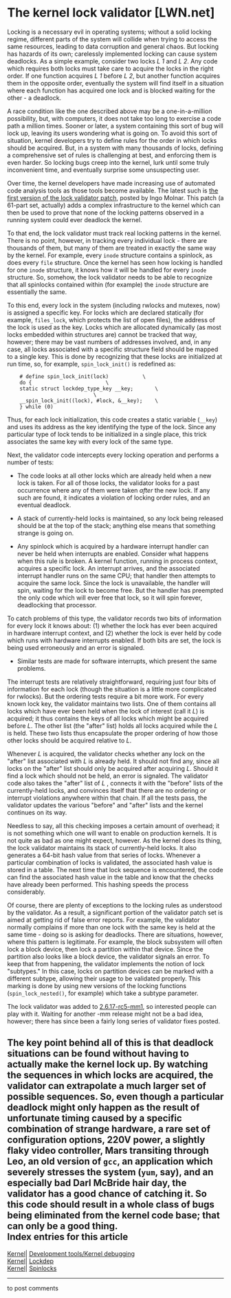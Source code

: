 # The kernel lock validator [LWN.net]

Locking is a necessary evil in operating systems; without a solid locking regime, different parts of the system will collide when trying to access the same resources, leading to data corruption and general chaos. But locking has hazards of its own; carelessly implemented locking can cause system deadlocks. As a simple example, consider two locks _L 1_ and _L 2_. Any code which requires both locks must take care to acquire the locks in the right order. If one function acquires _L 1_ before _L 2_, but another function acquires them in the opposite order, eventually the system will find itself in a situation where each function has acquired one lock and is blocked waiting for the other - a deadlock. 

A race condition like the one described above may be a one-in-a-million possibility, but, with computers, it does not take too long to exercise a code path a million times. Sooner or later, a system containing this sort of bug will lock up, leaving its users wondering what is going on. To avoid this sort of situation, kernel developers try to define rules for the order in which locks should be acquired. But, in a system with many thousands of locks, defining a comprehensive set of rules is challenging at best, and enforcing them is even harder. So locking bugs creep into the kernel, lurk until some truly inconvenient time, and eventually surprise some unsuspecting user. 

Over time, the kernel developers have made increasing use of automated code analysis tools as those tools become available. The latest such is [the first version of the lock validator patch](http://lwn.net/Articles/185605/), posted by Ingo Molnar. This patch (a 61-part set, actually) adds a complex infrastructure to the kernel which can then be used to prove that none of the locking patterns observed in a running system could ever deadlock the kernel. 

To that end, the lock validator must track real locking patterns in the kernel. There is no point, however, in tracking every individual lock - there are thousands of them, but many of them are treated in exactly the same way by the kernel. For example, every `inode` structure contains a spinlock, as does every `file` structure. Once the kernel has seen how locking is handled for one `inode` structure, it knows how it will be handled for every `inode` structure. So, somehow, the lock validator needs to be able to recognize that all spinlocks contained within (for example) the `inode` structure are essentially the same. 

To this end, every lock in the system (including rwlocks and mutexes, now) is assigned a specific key. For locks which are declared statically (for example, `files_lock`, which protects the list of open files), the address of the lock is used as the key. Locks which are allocated dynamically (as most locks embedded within structures are) cannot be tracked that way, however; there may be vast numbers of addresses involved, and, in any case, all locks associated with a specific structure field should be mapped to a single key. This is done by recognizing that these locks are initialized at run time, so, for example, `spin_lock_init()` is redefined as: 
    
    
        # define spin_lock_init(lock)			\
        do {						\
    	static struct lockdep_type_key __key;		\
    							\
    	__spin_lock_init((lock), #lock, &__key);	\
        } while (0)
    

Thus, for each lock initialization, this code creates a static variable (`__key`) and uses its address as the key identifying the type of the lock. Since any particular type of lock tends to be initialized in a single place, this trick associates the same key with every lock of the same type. 

Next, the validator code intercepts every locking operation and performs a number of tests: 

  * The code looks at all other locks which are already held when a new lock is taken. For all of those locks, the validator looks for a past occurrence where any of them were taken _after_ the new lock. If any such are found, it indicates a violation of locking order rules, and an eventual deadlock. 

  * A stack of currently-held locks is maintained, so any lock being released should be at the top of the stack; anything else means that something strange is going on. 

  * Any spinlock which is acquired by a hardware interrupt handler can never be held when interrupts are enabled. Consider what happens when this rule is broken. A kernel function, running in process context, acquires a specific lock. An interrupt arrives, and the associated interrupt handler runs on the same CPU; that handler then attempts to acquire the same lock. Since the lock is unavailable, the handler will spin, waiting for the lock to become free. But the handler has preempted the only code which will ever free that lock, so it will spin forever, deadlocking that processor. 

To catch problems of this type, the validator records two bits of information for every lock it knows about: (1) whether the lock has ever been acquired in hardware interrupt context, and (2) whether the lock is ever held by code which runs with hardware interrupts enabled. If both bits are set, the lock is being used erroneously and an error is signaled. 

  * Similar tests are made for software interrupts, which present the same problems. 




The interrupt tests are relatively straightforward, requiring just four bits of information for each lock (though the situation is a little more complicated for rwlocks). But the ordering tests require a bit more work. For every known lock key, the validator maintains two lists. One of them contains all locks which have ever been held when the lock of interest (call it _L_) is acquired; it thus contains the keys of all locks which might be acquired before _L_. The other list (the "after" list) holds all locks acquired while the _L_ is held. These two lists thus encapsulate the proper ordering of how those other locks should be acquired relative to _L_. 

Whenever _L_ is acquired, the validator checks whether any lock on the "after" list associated with _L_ is already held. It should not find any, since all locks on the "after" list should only be acquired after acquiring _L_. Should it find a lock which should not be held, an error is signaled. The validator code also takes the "after" list of _L_ , connects it with the "before" lists of the currently-held locks, and convinces itself that there are no ordering or interrupt violations anywhere within that chain. If all the tests pass, the validator updates the various "before" and "after" lists and the kernel continues on its way. 

Needless to say, all this checking imposes a certain amount of overhead; it is not something which one will want to enable on production kernels. It is not quite as bad as one might expect, however. As the kernel does its thing, the lock validator maintains its stack of currently-held locks. It also generates a 64-bit hash value from that series of locks. Whenever a particular combination of locks is validated, the associated hash value is stored in a table. The next time that lock sequence is encountered, the code can find the associated hash value in the table and know that the checks have already been performed. This hashing speeds the process considerably. 

Of course, there are plenty of exceptions to the locking rules as understood by the validator. As a result, a significant portion of the validator patch set is aimed at getting rid of false error reports. For example, the validator normally complains if more than one lock with the same key is held at the same time - doing so is asking for deadlocks. There are situations, however, where this pattern is legitimate. For example, the block subsystem will often lock a block device, then lock a partition within that device. Since the partition also looks like a block device, the validator signals an error. To keep that from happening, the validator implements the notion of lock "subtypes." In this case, locks on partition devices can be marked with a different subtype, allowing their usage to be validated properly. This marking is done by using new versions of the locking functions (`spin_lock_nested()`, for example) which take a subtype parameter. 

The lock validator was added to [2.6.17-rc5-mm1](http://lwn.net/Articles/185572/), so interested people can play with it. Waiting for another -mm release might not be a bad idea, however; there has since been a fairly long series of validator fixes posted. 

The key point behind all of this is that deadlock situations can be found without having to actually make the kernel lock up. By watching the sequences in which locks are acquired, the validator can extrapolate a much larger set of possible sequences. So, even though a particular deadlock might only happen as the result of unfortunate timing caused by a specific combination of strange hardware, a rare set of configuration options, 220V power, a slightly flaky video controller, Mars transiting through Leo, an old version of `gcc`, an application which severely stresses the system (`yum`, say), and an especially bad Darl McBride hair day, the validator has a good chance of catching it. So this code should result in a whole class of bugs being eliminated from the kernel code base; that can only be a good thing.  
Index entries for this article  
---  
[Kernel](/Kernel/Index)| [Development tools/Kernel debugging](/Kernel/Index#Development_tools-Kernel_debugging)  
[Kernel](/Kernel/Index)| [Lockdep](/Kernel/Index#Lockdep)  
[Kernel](/Kernel/Index)| [Spinlocks](/Kernel/Index#Spinlocks)  
  


* * *

to post comments 
